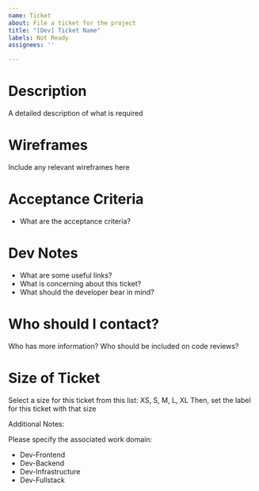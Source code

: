 ```yaml
---
name: Ticket
about: File a ticket for the project
title: "[Dev] Ticket Name"
labels: Not Ready
assignees: ''

---
```


# Description

A detailed description of what is required

# Wireframes

Include any relevant wireframes here

# Acceptance Criteria

- What are the acceptance criteria?

# Dev Notes

- What are some useful links?
- What is concerning about this ticket?
- What should the developer bear in mind?

# Who should I contact?

Who has more information? Who should be included on code reviews?

# Size of Ticket

Select a size for this ticket from this list: XS, S, M, L, XL
Then, set the label for this ticket with that size

Additional Notes: 

Please specify the associated work domain:
- Dev-Frontend
- Dev-Backend
- Dev-Infrastructure
- Dev-Fullstack
